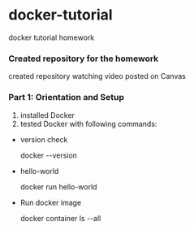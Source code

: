 # docker-tutorial
docker tutorial homework

### Created repository for the homework
created repository watching video posted on Canvas 

### Part 1: Orientation and Setup
1. installed Docker
2. tested Docker with following commands: 
  
- version check

  docker --version
  

- hello-world

  docker run hello-world  

- Run docker image 

  docker container ls --all
